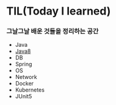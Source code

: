# TIL(Today I learned)

### 그날그날 배운 것들을 정리하는 공간

* Java
* [Java8](https://github.com/mentalK94/TIL/tree/master/java8)
* DB
* Spring
* OS
* Network
* Docker
* Kubernetes
* JUnit5
